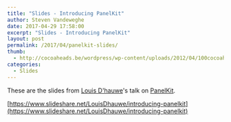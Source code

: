 ```yaml
---
title: "Slides - Introducing PanelKit"
author: Steven Vandeweghe
date: 2017-04-29 17:58:00
excerpt: "Slides - Introducing PanelKit"
layout: post
permalink: /2017/04/panelkit-slides/
thumb:
  - http://cocoaheads.be/wordpress/wp-content/uploads/2012/04/100cocoaheads-logo-web.png
categories:
  - Slides
---
```

These are the slides from [Louis D'hauwe](https://twitter.com/LouisDhauwe)'s talk on [PanelKit](https://github.com/louisdh/panelkit).

[https://www.slideshare.net/LouisDhauwe/introducing-panelkit](https://www.slideshare.net/LouisDhauwe/introducing-panelkit)